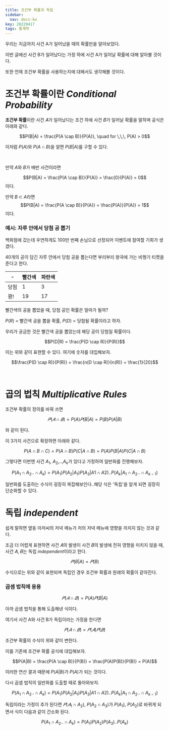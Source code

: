 ```yaml
---
title: 조건부 확률과 독립
sidebar:
  nav: docs-ko
key: 20220417
tags: 통계학
---
```


우리는 지금까지 사건 A가 일어났을 때의 확률만을 알아보았다.

이번 글에선 사건 B가 일어났다는 가정 하에 사건 A가 일어날 확률에 대해 알아볼 것이다.

또한 언제 조건부 확률을 사용하는지에 대해서도 생각해볼 것이다.

# 조건부 확률이란 *Conditional Probability*
<b>조건부 확률</b>이란 사건 𝐴가 일어났다는 조건 하에 사건 𝐵가 일어날 확률을 말하며 공식은 아래와 같다.
    
$$P(B|A) = \frac{P(A \cap B)}{P(A)}, \quad for \,\,\, P(A) > 0$$

이처럼 $P(A)$와 $P(A \cap B)$을 알면 $P(B|A)$를 구할 수 있다.

<br>

만약 $A$와 $B$가 배반 사건이라면

$$P(B|A) = \frac{P(A \cap B)}{P(A)} = \frac{0}{P(A)} = 0$$
이다.

만약 $B$ $\subset$ $A$라면
$$P(B|A) = \frac{P(A \cap B)}{P(A)} = \frac{P(A)}{P(A)} = 1$$
이다.

### 예시: 자루 안에서 당첨 공 뽑기

백화점에 갔는데 우연하게도 100만 번째 손님으로 선정되어 이벤트에 참여할 기회가 생겼다. 

40개의 공이 담긴 자루 안에서 당첨 공을 뽑는다면 부리부리 왕국에 가는 비행기 티켓을 준다고 한다. 

|-|빨간색|파란색|
|---|---|---|
|당첨|1|3|
|꽝!|19|17|

빨간색의 공을 뽑았을 때, 당첨 공인 확률은 얼마가 될까?

$P(R)$ = 빨간색 공을 뽑을 확률, $P(D)$ = 당첨될 확률이라고 하자. 

우리가 궁금한 것은 빨간색 공을 뽑았는데 해당 공이 당첨일 확률이다. 


$$P(D|R) = \frac{P(D \cap R)}{P(R)}$$

이는 위와 같이 표현할 수 있다. 여기에 숫자를 대입해보자.

$$\frac{P(D \cap R)}{P(R)} = \frac{n(D \cap R)}{n(R)} = \frac{1}{20}$$

<br>

# 곱의 법칙 *Multiplicative Rules*

조건부 확률의 정의를 바꿔 쓰면 

$$𝑃(𝐴 ∩ 𝐵) = P(A)𝑃(B|A) = P(B)P(A|B)$$

와 같이 된다.

이 3가지 사건으로 확장하면 아래와 같다.

$$P(A\cap B \cap C) = P(A\cap B)P(C|A \cap B) = P(A)P(B|A)P(C|A \cap B)$$

그렇다면 이번엔 사건 $A_1$, $A_2$,..,$A_k$가 있다고 가정하여 일반화를 진행해보자.

$$P(A_1\cap A_2..\cap A_k) = P(A_1)P(A_2|A_1)P(A_3|A1 \cap A2)..P(A_k|A_1 \cap A_2.. \cap A_{k-1})$$

일반화를 도출하는 수식이 굉장히 복잡해보인다..해당 식은 '독립'을 알게 되면 굉장히 단순화할 수 있다.

# 독립 *independent*
쉽게 말하면 옆동 아저씨의 저녁 메뉴가 저의 저녁 메뉴에 영향을 끼치지 않는 것과 같다.

조금 더 어렵게 표현하면 사건 𝐴의 발생이 사건 𝐵의 발생에 전혀 영향을 미치지 않을 때, 사건 𝐴, 𝐵는 독립 *independent*이라고 한다. 

$$𝑃(B|A) = 𝑃(B)$$

수식으로는 위와 같이 표현되며 독립인 경우 조건부 확률과 원래의 확률이 같아진다. 

### 곱셈 법칙에 응용
$$𝑃(𝐴 ∩ 𝐵) = P(A)𝑃(B|A)$$

아까 곱셈 법칙을 통해 도출해낸 식이다. 

여기서 사건 A와 사건 B가 독립이라는 가정을 한다면 

$$𝑃(𝐴 ∩ 𝐵) = 𝑃(𝐴)𝑃(𝐵)$$

조건부 확률의 수식이 위와 같이 변한다.

이를 기존에 조건부 확률 공식에 대입해보자.

$$P(A|B) = \frac{P(A \cap B)}{P(B)} = \frac{P(A)P(B)}{P(B)} = P(A)$$

이러한 연산 결과 때문에 $P(A|B)$가 $P(A)$가 되는 것이다.

다시 곱셈 법칙의 일반화를 도출할 때로 돌아와보자.

$$P(A_1\cap A_2..\cap A_k) = P(A_1)P(A_2|A_1)P(A_3|A1 \cap A2)..P(A_k|A_1 \cap A_2.. \cap A_{k-1})$$

독립이라는 가정이 추가 된다면 $𝑃(𝐴_1 \cap A_2)$, $P(A_2 \cap A_3)$가 $P(A_1)$, $P(A_2)$로 바뀌게 되면서 식이 다음과 같이 간소화 된다.

$$P(A_1\cap A_2..\cap A_k) = P(A_1)P(A_2)P(A_3)..P(A_k)$$